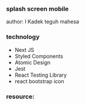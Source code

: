 ### splash screen mobile
author: I Kadek teguh mahesa

### technology
- Next JS
- Styled Components
- Atomic Design
- Jest
- React Testing Library
- react bootstrap icon

### resource:
